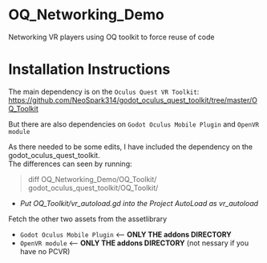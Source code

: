 # OQ_Networking_Demo

Networking VR players using OQ toolkit to force reuse of code

# Installation Instructions

The main dependency is on the `Oculus Quest VR Toolkit`:
   https://github.com/NeoSpark314/godot_oculus_quest_toolkit/tree/master/OQ_Toolkit

But there are also dependencies on `Godot Oculus Mobile Plugin` and `OpenVR module`

As there needed to be some edits, I have included the dependency on the godot_oculus_quest_toolkit.  
The differences can seen by running:
> diff OQ_Networking_Demo/OQ_Toolkit/ godot_oculus_quest_toolkit/OQ_Toolkit/

* *Put OQ_Toolkit/vr_autoload.gd into the Project AutoLoad as vr_autoload*

Fetch the other two assets from the assetlibrary
* `Godot Oculus Mobile Plugin` <-- **ONLY THE addons DIRECTORY**
* `OpenVR module`              <-- **ONLY THE addons DIRECTORY** (not nessary if you have no PCVR)
  


  